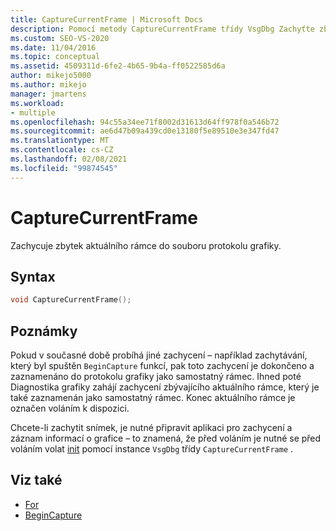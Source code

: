 ```yaml
---
title: CaptureCurrentFrame | Microsoft Docs
description: Pomocí metody CaptureCurrentFrame třídy VsgDbg Zachyťte zbytek aktuálního rámce do souboru protokolu grafiky.
ms.custom: SEO-VS-2020
ms.date: 11/04/2016
ms.topic: conceptual
ms.assetid: 4509311d-6fe2-4b65-9b4a-ff0522585d6a
author: mikejo5000
ms.author: mikejo
manager: jmartens
ms.workload:
- multiple
ms.openlocfilehash: 94c55a34ee71f8002d31613d64ff978f0a546b72
ms.sourcegitcommit: ae6d47b09a439cd0e13180f5e89510e3e347fd47
ms.translationtype: MT
ms.contentlocale: cs-CZ
ms.lasthandoff: 02/08/2021
ms.locfileid: "99874545"
---
```

# <a name="capturecurrentframe"></a>CaptureCurrentFrame
Zachycuje zbytek aktuálního rámce do souboru protokolu grafiky.

## <a name="syntax"></a>Syntax

```C++
void CaptureCurrentFrame();
```

## <a name="remarks"></a>Poznámky
 Pokud v současné době probíhá jiné zachycení – například zachytávání, který byl spuštěn `BeginCapture` funkcí, pak toto zachycení je dokončeno a zaznamenáno do protokolu grafiky jako samostatný rámec. Ihned poté Diagnostika grafiky zahájí zachycení zbývajícího aktuálního rámce, který je také zaznamenán jako samostatný rámec. Konec aktuálního rámce je označen voláním k dispozici.

 Chcete-li zachytit snímek, je nutné připravit aplikaci pro zachycení a záznam informací o grafice – to znamená, že před voláním je nutné se před voláním volat [init](init.md) pomocí instance `VsgDbg` třídy `CaptureCurrentFrame` .

## <a name="see-also"></a>Viz také
- [For](init.md)
- [BeginCapture](begincapture.md)